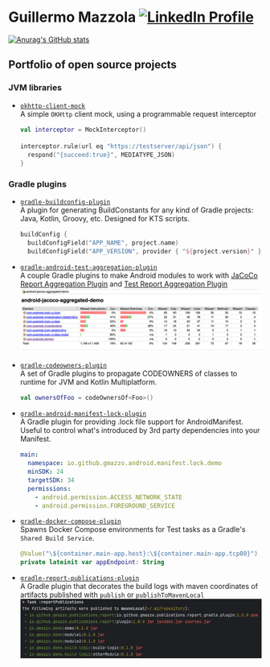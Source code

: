 # Guillermo Mazzola [![LinkedIn Profile](https://img.shields.io/badge/-gmazzo-0d65c2?logo=linkedin)](https://www.linkedin.com/in/gmazzo/)
[![Anurag's GitHub stats](https://github-readme-stats.vercel.app/api?username=gmazzo&theme=onedark&count_private=true&hide_title=true&show_icons=true)](https://github.com/anuraghazra/github-readme-stats)

## Portfolio of open source projects

### JVM libraries
- [`okhttp-client-mock`](https://github.com/gmazzo/okhttp-client-mock)<br/>
  A simple `OKHttp` client mock, using a programmable request interceptor
  ```kotlin
  val interceptor = MockInterceptor()
  
  interceptor.rule(url eq "https://testserver/api/json") {
    respond("{succeed:true}", MEDIATYPE_JSON)
  }
  ```

### Gradle plugins
- [`gradle-buildconfig-plugin`](https://github.com/gmazzo/gradle-buildconfig-plugin)<br/>
  A plugin for generating BuildConstants for any kind of Gradle projects: Java, Kotlin, Groovy, etc. Designed for KTS scripts.<br/>
  ```kotlin
  buildConfig {
    buildConfigField("APP_NAME", project.name)
    buildConfigField("APP_VERSION", provider { "${project.version}" })
  ```
  
- [`gradle-android-test-aggregation-plugin`](https://github.com/gmazzo/gradle-android-test-aggregation-plugin)<br/>
  A couple Gradle plugins to make Android modules to work with [JaCoCo Report Aggregation Plugin](https://docs.gradle.org/current/userguide/jacoco_report_aggregation_plugin.html) and [Test Report Aggregation Plugin](https://docs.gradle.org/current/userguide/test_report_aggregation_plugin.html)<br/>
  ![aggregated-jacoco-report](https://github.com/gmazzo/gradle-android-test-aggregation-plugin/raw/main/README-aggregated-jacoco-report.png)

- [`gradle-codeowners-plugin`](https://github.com/gmazzo/gradle-codeowners-plugin)<br/>
  A set of Gradle plugins to propagate CODEOWNERS of classes to runtime for JVM and Kotlin Multiplatform.
  ```kotlin
  val ownersOfFoo = codeOwnersOf<Foo>()
  ```
  
- [`gradle-android-manifest-lock-plugin`](https://github.com/gmazzo/gradle-android-manifest-lock-plugin)<br/>
  A Gradle plugin for providing .lock file support for AndroidManifest. Useful to control what's introduced by 3rd party dependencies into your Manifest.
  ```yaml
  main:
    namespace: io.github.gmazzo.android.manifest.lock.demo
    minSDK: 24
    targetSDK: 34
    permissions:
      - android.permission.ACCESS_NETWORK_STATE
      - android.permission.FOREGROUND_SERVICE
  ```
  
- [`gradle-docker-compose-plugin`](https://github.com/gmazzo/gradle-docker-compose-plugin)<br/>
  Spawns Docker Compose environments for Test tasks as a Gradle's `Shared Build Service`.
  ```kotlin
  @Value("\${container.main-app.host}:\${container.main-app.tcp80}")
  private lateinit var appEndpoint: String
  ```
  
- [`gradle-report-publications-plugin`](https://github.com/gmazzo/gradle-report-publications-plugin)<br/>
  A Gradle plugin that decorates the build logs with maven coordinates of artifacts published with `publish` or `publishToMavenLocal`<br/>
  ![publications](https://github.com/gmazzo/gradle-report-publications-plugin/raw/main/README-example-output.png)
  
